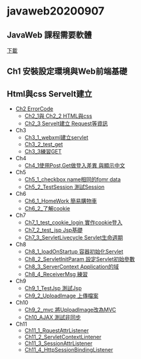 # javaweb20200907
## JavaWeb 課程需要軟體
[下載](https://drive.google.com/file/d/1hljBks3O8Ra94xdidB8F1PYEooWcplan/view)

## Ch1 安裝設定環境與Web前端基礎
## Html與css Servelt建立
+ [Ch2 ErrorCode](https://github.com/xvpowerg/javaweb20200907/tree/master/Ch2) 
   + [Ch2_1與 Ch2_2 HTML與css](https://github.com/xvpowerg/javaweb20200907/tree/master/Ch2/html/Ch2)
   + [Ch2_3 Servelt建立 Request等資訊](https://github.com/xvpowerg/javaweb20200907/tree/master/Ch2/Ch2_3)
+ Ch3
   + [Ch3_1_webxml建立servlet](https://github.com/xvpowerg/javaweb20200907/tree/master/Ch3/C3_1_webxml%E5%BB%BA%E7%AB%8Bservlet)
   + [Ch3_2_test_get](https://github.com/xvpowerg/javaweb20200907/tree/master/Ch3/C3_2_test_get)
   + [Ch3_3練習GET](https://github.com/xvpowerg/javaweb20200907/tree/master/Ch3/Ch3_3%E7%B7%B4%E7%BF%92GET)
+ Ch4
  + [Ch4_1使用Post,Get做登入差異 與顯示中文](https://github.com/xvpowerg/javaweb20200907/tree/master/Ch4/Ch4_1)
+ Ch5
  + [Ch5_1_checkbox name相同的fomr data](https://github.com/xvpowerg/javaweb20200907/tree/master/Ch5/Ch5_1_checkbox)
  + [Ch5_2_TestSession 測試Session](https://github.com/xvpowerg/javaweb20200907/tree/master/Ch5/Ch5_2_TestSession)
+ Ch6
   + [Ch6_1_HomeWork 簡易購物車](https://github.com/xvpowerg/javaweb20200907/tree/master/Ch6/Ch6_1_HomeWork)
   + [Ch6_2_了解cookie](https://github.com/xvpowerg/javaweb20200907/tree/master/Ch6/Ch6_2_Cookie)
+ Ch7
   + [Ch7_1_test_cookie_login 實作cookie登入](https://github.com/xvpowerg/javaweb20200907/tree/master/Ch7/Ch7_1_test_cookie_login)
   + [Ch7_2_test_jsp Jsp基礎](https://github.com/xvpowerg/javaweb20200907/tree/master/Ch7/Ch7_2_test_jsp)
   + [Ch7_3_ServletLivecycle Servlet生命週期](https://github.com/xvpowerg/javaweb20200907/tree/master/Ch7/Ch7_3_ServletLivecycle)
+ Ch8
   + [Ch8_1_loadOnStartup 容器初始化Servlet](https://github.com/xvpowerg/javaweb20200907/tree/master/Ch8/Ch8_1_loadOnStartup)
   + [Ch8_2_ServletInitParam 設定Servlet初始參數](https://github.com/xvpowerg/javaweb20200907/tree/master/Ch8/Ch8_2_ServletInitParam)
   + [Ch8_3_ServerContext Application的域](https://github.com/xvpowerg/javaweb20200907/tree/master/Ch8/Ch8_3_ServerContext)
   + [Ch8_4_ReceiverMsg 練習](https://github.com/xvpowerg/javaweb20200907/tree/master/Ch8/Ch8_4_ReceiverMsg)
+ Ch9
   + [Ch9_1_TestJsp 測試Jsp](https://github.com/xvpowerg/javaweb20200907/tree/master/Ch9/Ch9_1_TestJsp)
   + [Ch9_2_UploadImage 上傳檔案](https://github.com/xvpowerg/javaweb20200907/tree/master/Ch9/Ch9_2_UploadImage)
+ Ch10 
   + [Ch9_2_mvc 將UploadImage改為MVC](https://github.com/xvpowerg/javaweb20200907/tree/master/Ch10/Ch9_2_mvc)
   + [Ch10_AJAX 測試非同步](https://github.com/xvpowerg/javaweb20200907/tree/master/Ch10/Ch10_AJAX)
+ Ch11 
   + [Ch11_1_RquestAttrListener](https://github.com/xvpowerg/javaweb20200907/tree/master/Ch11/Ch11_1_RquestAttrListener)
   + [Ch11_2_ServletContextLintener](https://github.com/xvpowerg/javaweb20200907/tree/master/Ch11/Ch11_2_ServletContextLintener)   
   + [Ch11_3_SessionAttrListener](https://github.com/xvpowerg/javaweb20200907/tree/master/Ch11/Ch11_3_SessionAttrListener)   
   + [Ch11_4_HttpSessionBindingListener](https://github.com/xvpowerg/javaweb20200907/tree/master/Ch11/Ch11_4_HttpSessionBindingListener)   
